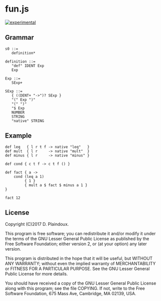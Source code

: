 # fun.js

[![experimental](http://badges.github.io/stability-badges/dist/experimental.svg)](http://github.com/badges/stability-badges)

## Grammar

```
s0 ::=
   definition*

definition ::=
   "def" IDENT Exp
   Exp

Exp ::=
   SExp+    	       	   

SExp ::=
   { ((DENT+ "->")? SExp } 	         
   "(" Exp ")"
   "(" ")"
   "$ Exp
   NUMBER
   STRING
   "native" STRING
```

## Example

```
def leq   { l r t f -> native "leq"   }
def mult  { l r     -> native "mult"  }
def minus { l r     -> native "minus" }

def cond { c t f -> c t f () }

def fact { a ->
    cond (leq a 1)
         { 1 }
         { mult a $ fact $ minus a 1 }
}         

fact 12
```

## License

Copyright (C)2017 D. Plaindoux.

This program is  free software; you can redistribute  it and/or modify
it  under the  terms  of  the GNU  Lesser  General  Public License  as
published by  the Free Software  Foundation; either version 2,  or (at
your option) any later version.

This program  is distributed in the  hope that it will  be useful, but
WITHOUT   ANY  WARRANTY;   without  even   the  implied   warranty  of
MERCHANTABILITY  or FITNESS  FOR  A PARTICULAR  PURPOSE.  See the  GNU
Lesser General Public License for more details.

You  should have  received a  copy of  the GNU  Lesser General  Public
License along with  this program; see the file COPYING.  If not, write
to the  Free Software Foundation,  675 Mass Ave, Cambridge,  MA 02139,
USA.
